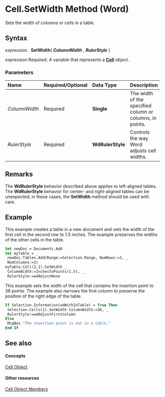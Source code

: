 
# Cell.SetWidth Method (Word)

Sets the width of columns or cells in a table.


## Syntax

 _expression_ . **SetWidth**( **_ColumnWidth_** , **_RulerStyle_** )

 _expression_ Required. A variable that represents a **[Cell](cbe6ae71-b2da-63a9-1446-0a2f81ab8b14.md)** object.


### Parameters



|**Name**|**Required/Optional**|**Data Type**|**Description**|
|:-----|:-----|:-----|:-----|
| _ColumnWidth_|Required| **Single**|The width of the specified column or columns, in points.|
| _RulerStyle_|Required| **WdRulerStyle**|Controls the way Word adjusts cell widths.|

## Remarks

The  **WdRulerStyle** behavior described above applies to left-aligned tables. The **WdRulerStyle** behavior for center- and right-aligned tables can be unexpected; in these cases, the **SetWidth** method should be used with care.


## Example

This example creates a table in a new document and sets the width of the first cell in the second row to 1.5 inches. The example preserves the widths of the other cells in the table.


```vb
Set newDoc = Documents.Add 
Set myTable = _ 
 newDoc.Tables.Add(Range:=Selection.Range, NumRows:=3, _ 
 NumColumns:=3) 
myTable.Cell(2,1).SetWidth _ 
 ColumnWidth:=InchesToPoints(1.5), _ 
 RulerStyle:=wdAdjustNone
```

This example sets the width of the cell that contains the insertion point to 36 points. The example also narrows the first column to preserve the position of the right edge of the table.




```vb
If Selection.Information(wdWithInTable) = True Then 
 Selection.Cells(1).SetWidth ColumnWidth:=36, _ 
 RulerStyle:=wdAdjustFirstColumn 
Else 
 MsgBox "The insertion point is not in a table." 
End If
```


## See also


#### Concepts


[Cell Object](cbe6ae71-b2da-63a9-1446-0a2f81ab8b14.md)
#### Other resources


[Cell Object Members](f718bcaa-af8a-682b-f403-6db1aeb9bb73.md)
